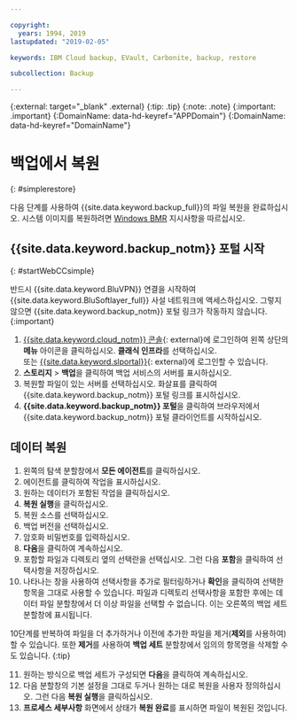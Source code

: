 ```yaml
---

copyright:
  years: 1994, 2019
lastupdated: "2019-02-05"

keywords: IBM Cloud backup, EVault, Carbonite, backup, restore

subcollection: Backup

---
```

{:external: target="_blank" .external}
{:tip: .tip}
{:note: .note}
{:important: .important}
{:DomainName: data-hd-keyref="APPDomain"}
{:DomainName: data-hd-keyref="DomainName"}

# 백업에서 복원
{: #simplerestore}

다음 단계를 사용하여 {{site.data.keyword.backup_full}}의 파일 복원을 완료하십시오. 시스템 이미지를 복원하려면 [Windows BMR](/docs/infrastructure/Backup?topic=Backup-restoreBMR#restoreBMR) 지시사항을 따르십시오.

## {{site.data.keyword.backup_notm}} 포털 시작
{: #startWebCCsimple}

반드시 {{site.data.keyword.BluVPN}} 연결을 시작하여 {{site.data.keyword.BluSoftlayer_full}} 사설 네트워크에 액세스하십시오. 그렇지 않으면 {{site.data.keyword.backup_notm}} 포털 링크가 작동하지 않습니다.
{:important}

1. [{{site.data.keyword.cloud_notm}} 콘솔](https://{DomainName}){: external}에 로그인하여 왼쪽 상단의 **메뉴** 아이콘을 클릭하십시오. **클래식 인프라**를 선택하십시오. <br/>
   또는 [{{site.data.keyword.slportal}}](https://control.softlayer.com/){: external}에 로그인할 수 있습니다.
2. **스토리지** > **백업**을 클릭하여 백업 서비스의 서버를 표시하십시오.
3. 복원할 파일이 있는 서버를 선택하십시오. 화살표를 클릭하여 {{site.data.keyword.backup_notm}} 포털 링크를 표시하십시오.
4. **{{site.data.keyword.backup_notm}} 포털**을 클릭하여 브라우저에서 {{site.data.keyword.backup_notm}} 포털 클라이언트를 시작하십시오.

## 데이터 복원

1. 왼쪽의 탐색 분할창에서 **모든 에이전트**를 클릭하십시오.
2. 에이전트를 클릭하여 작업을 표시하십시오.
3. 원하는 데이터가 포함된 작업을 클릭하십시오.
4. **복원 실행**을 클릭하십시오.
5. 복원 소스를 선택하십시오.
6. 백업 버전을 선택하십시오.
7. 암호화 비밀번호를 입력하십시오.
8. **다음**을 클릭하여 계속하십시오.
9. 포함할 파일과 디렉토리 옆의 선택란을 선택십시오. 그런 다음 **포함**을 클릭하여 선택사항을 저장하십시오.
10. 나타나는 창을 사용하여 선택사항을 추가로 필터링하거나 **확인**을 클릭하여 선택한 항목을 그대로 사용할 수 있습니다.
파일과 디렉토리 선택사항을 포함한 후에는 데이터 파일 분할창에서 더 이상 파일을 선택할 수 없습니다. 이는 오른쪽의 백업 세트 분할창에 표시됩니다.

   10단계를 반복하여 파일을 더 추가하거나 이전에 추가한 파일을 제거(**제외**를 사용하여)할 수 있습니다. 또한 **제거**를 사용하여 **백업 세트** 분할창에서 임의의 항목명을 삭제할 수도 있습니다.
   {:tip}

11. 원하는 방식으로 백업 세트가 구성되면 **다음**을 클릭하여 계속하십시오.
12. 다음 분할창의 기본 설정을 그대로 두거나 원하는 대로 복원을 사용자 정의하십시오. 그런 다음 **복원 실행**을 클릭하십시오.
13. **프로세스 세부사항** 화면에서 상태가 **복원 완료**를 표시하면 파일이 복원된 것입니다.
